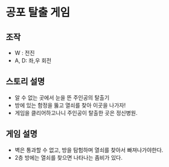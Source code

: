 # 공포 탈출 게임

## 조작
* W : 전진
* A, D: 좌,우 회전

## 스토리 설명
* 알 수 없는 곳에서 눈을 뜬 주인공의 탈출기
* 방에 있는 함정을 뚫고 열쇠를 찾아 이곳을 나가자!
* 게임을 클리어하고나니 주인공이 탈출한 곳은 정신병원.

## 게임 설명
* 벽은 통과할 수 없고, 방을 탐험하며 열쇠를 찾아서 빠져나가야한다.
* 2층 방에는 열쇠를 찾으면 나타나는 좀비가 있다.
